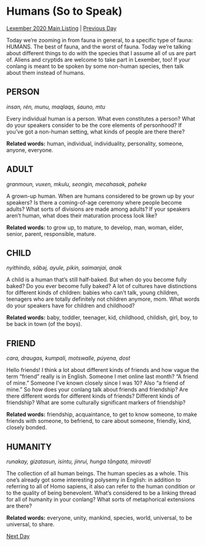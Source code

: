 # Humans (So to Speak)
[Lexember 2020 Main Listing](../../toc_lex20) | [Previous Day](04)

Today we’re zooming in from fauna in general, to a specific type of fauna: HUMANS. The best of fauna, and the worst of fauna. Today we’re talking about different things to do with the species that I assume all of us are part of. Aliens and cryptids are welcome to take part in Lexember, too! If your conlang is meant to be spoken by some non-human species, then talk about them instead of humans.

## PERSON

_insan, rén, munu, maqlaqs, śauno, mtu_

Every individual human is a person. What even constitutes a person? What do your speakers consider to be the core elements of personhood? If you’ve got a non-human setting, what kinds of people are there there?

**Related words:** human, individual, individuality, personality, someone, anyone, everyone.

## ADULT

_granmoun, vuxen, mkulu, seongin, mecahasak, paheke_

A grown-up human. When are humans considered to be grown up by your speakers? Is there a coming-of-age ceremony where people become adults? What sorts of divisions are made among adults? If your speakers aren’t human, what does their maturation process look like?

**Related words:** to grow up, to mature, to develop, man, woman, elder, senior, parent, responsible, mature.

## CHILD

_nyithindo, sābəj, ayule, pikin, saimanjai, anak_

A child is a human that’s still half-baked. But when do you become fully baked? Do you ever become fully baked? A lot of cultures have distinctions for different kinds of children: babies who can’t talk, young children, teenagers who are totally definitely not children anymore, mom. What words do your speakers have for children and childhood?

**Related words:** baby, toddler, teenager, kid, childhood, childish, girl, boy, to be back in town (of the boys).

## FRIEND

_cara, draugas, kumpali, motswalle, púyena, dost_

Hello friends! I think a lot about different kinds of friends and how vague the term “friend” really is in English. Someone I met online last month? “A friend of mine.” Someone I’ve known closely since I was 10? Also “a friend of mine.” So how does your conlang talk about friends and friendship? Are there different words for different kinds of friends? Different kinds of friendship? What are some culturally significant markers of friendship?

**Related words:** friendship, acquaintance, to get to know someone, to make friends with someone, to befriend, to care about someone, friendly, kind, closely bonded.

## HUMANITY

_runakay, gizatasun, isintu, jinrui, hunga tāngata, mirovatî_

The collection of all human beings. The human species as a whole. This one’s already got some interesting polysemy in English: in addition to referring to all of Homo sapiens, it also can refer to the human condition or to the quality of being benevolent. What’s considered to be a linking thread for all of humanity in your conlang? What sorts of metaphorical extensions are there?

**Related words:** everyone, unity, mankind, species, world, universal, to be universal, to share.

[Next Day](06)
